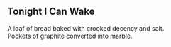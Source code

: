Tonight I Can Wake
------------------
A loaf of bread baked with crooked decency and salt.  
Pockets of graphite converted into marble.  
